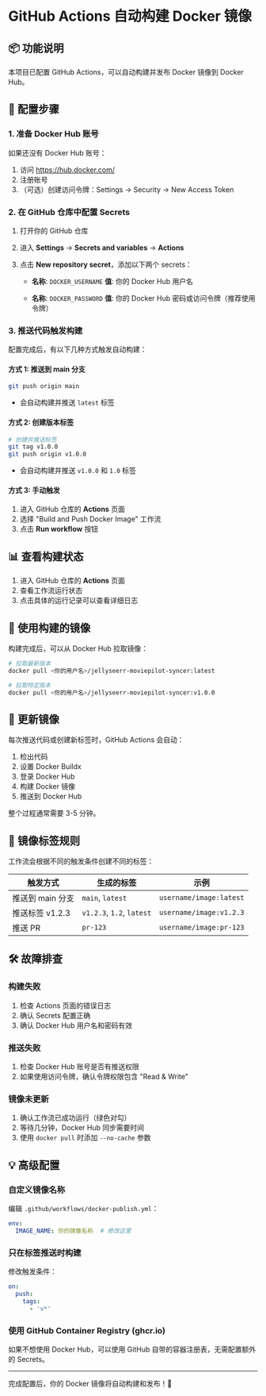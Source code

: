 # GitHub Actions 自动构建 Docker 镜像

## 📦 功能说明

本项目已配置 GitHub Actions，可以自动构建并发布 Docker 镜像到 Docker Hub。

## 🔧 配置步骤

### 1. 准备 Docker Hub 账号

如果还没有 Docker Hub 账号：
1. 访问 https://hub.docker.com/
2. 注册账号
3. （可选）创建访问令牌：Settings → Security → New Access Token

### 2. 在 GitHub 仓库中配置 Secrets

1. 打开你的 GitHub 仓库
2. 进入 **Settings** → **Secrets and variables** → **Actions**
3. 点击 **New repository secret**，添加以下两个 secrets：

   - **名称**: `DOCKER_USERNAME`
     **值**: 你的 Docker Hub 用户名

   - **名称**: `DOCKER_PASSWORD`
     **值**: 你的 Docker Hub 密码或访问令牌（推荐使用令牌）

### 3. 推送代码触发构建

配置完成后，有以下几种方式触发自动构建：

#### 方式 1: 推送到 main 分支
```bash
git push origin main
```
- 会自动构建并推送 `latest` 标签

#### 方式 2: 创建版本标签
```bash
# 创建并推送标签
git tag v1.0.0
git push origin v1.0.0
```
- 会自动构建并推送 `v1.0.0` 和 `1.0` 标签

#### 方式 3: 手动触发
1. 进入 GitHub 仓库的 **Actions** 页面
2. 选择 "Build and Push Docker Image" 工作流
3. 点击 **Run workflow** 按钮

## 📊 查看构建状态

1. 进入 GitHub 仓库的 **Actions** 页面
2. 查看工作流运行状态
3. 点击具体的运行记录可以查看详细日志

## 🐳 使用构建的镜像

构建完成后，可以从 Docker Hub 拉取镜像：

```bash
# 拉取最新版本
docker pull <你的用户名>/jellyseerr-moviepilot-syncer:latest

# 拉取特定版本
docker pull <你的用户名>/jellyseerr-moviepilot-syncer:v1.0.0
```

## 🔄 更新镜像

每次推送代码或创建新标签时，GitHub Actions 会自动：
1. 检出代码
2. 设置 Docker Buildx
3. 登录 Docker Hub
4. 构建 Docker 镜像
5. 推送到 Docker Hub

整个过程通常需要 3-5 分钟。

## 📝 镜像标签规则

工作流会根据不同的触发条件创建不同的标签：

| 触发方式 | 生成的标签 | 示例 |
|---------|-----------|------|
| 推送到 main 分支 | `main`, `latest` | `username/image:latest` |
| 推送标签 v1.2.3 | `v1.2.3`, `1.2`, `latest` | `username/image:v1.2.3` |
| 推送 PR | `pr-123` | `username/image:pr-123` |

## 🛠️ 故障排查

### 构建失败

1. 检查 Actions 页面的错误日志
2. 确认 Secrets 配置正确
3. 确认 Docker Hub 用户名和密码有效

### 推送失败

1. 检查 Docker Hub 账号是否有推送权限
2. 如果使用访问令牌，确认令牌权限包含 "Read & Write"

### 镜像未更新

1. 确认工作流已成功运行（绿色对勾）
2. 等待几分钟，Docker Hub 同步需要时间
3. 使用 `docker pull` 时添加 `--no-cache` 参数

## 💡 高级配置

### 自定义镜像名称

编辑 `.github/workflows/docker-publish.yml`：
```yaml
env:
  IMAGE_NAME: 你的镜像名称  # 修改这里
```

### 只在标签推送时构建

修改触发条件：
```yaml
on:
  push:
    tags:
      - 'v*'
```

### 使用 GitHub Container Registry (ghcr.io)

如果不想使用 Docker Hub，可以使用 GitHub 自带的容器注册表，无需配置额外的 Secrets。

---

完成配置后，你的 Docker 镜像将自动构建和发布！🎉
